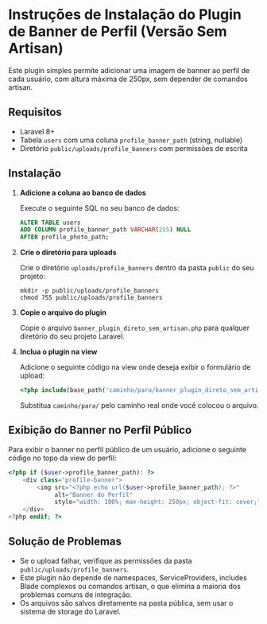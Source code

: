 # Instruções de Instalação do Plugin de Banner de Perfil (Versão Sem Artisan)

Este plugin simples permite adicionar uma imagem de banner ao perfil de cada usuário, com altura máxima de 250px, sem depender de comandos artisan.

## Requisitos

- Laravel 8+
- Tabela `users` com uma coluna `profile_banner_path` (string, nullable)
- Diretório `public/uploads/profile_banners` com permissões de escrita

## Instalação

1. **Adicione a coluna ao banco de dados**

   Execute o seguinte SQL no seu banco de dados:

   ```sql
   ALTER TABLE users 
   ADD COLUMN profile_banner_path VARCHAR(255) NULL 
   AFTER profile_photo_path;
   ```

2. **Crie o diretório para uploads**

   Crie o diretório `uploads/profile_banners` dentro da pasta `public` do seu projeto:

   ```
   mkdir -p public/uploads/profile_banners
   chmod 755 public/uploads/profile_banners
   ```

3. **Copie o arquivo do plugin**

   Copie o arquivo `banner_plugin_direto_sem_artisan.php` para qualquer diretório do seu projeto Laravel.

4. **Inclua o plugin na view**

   Adicione o seguinte código na view onde deseja exibir o formulário de upload:

   ```php
   <?php include(base_path('caminho/para/banner_plugin_direto_sem_artisan.php')); ?>
   ```

   Substitua `caminho/para/` pelo caminho real onde você colocou o arquivo.

## Exibição do Banner no Perfil Público

Para exibir o banner no perfil público de um usuário, adicione o seguinte código no topo da view do perfil:

```php
<?php if ($user->profile_banner_path): ?>
    <div class="profile-banner">
        <img src="<?php echo url($user->profile_banner_path); ?>" 
             alt="Banner do Perfil" 
             style="width: 100%; max-height: 250px; object-fit: cover;">
    </div>
<?php endif; ?>
```

## Solução de Problemas

- Se o upload falhar, verifique as permissões da pasta `public/uploads/profile_banners`.
- Este plugin não depende de namespaces, ServiceProviders, includes Blade complexos ou comandos artisan, o que elimina a maioria dos problemas comuns de integração.
- Os arquivos são salvos diretamente na pasta pública, sem usar o sistema de storage do Laravel.
